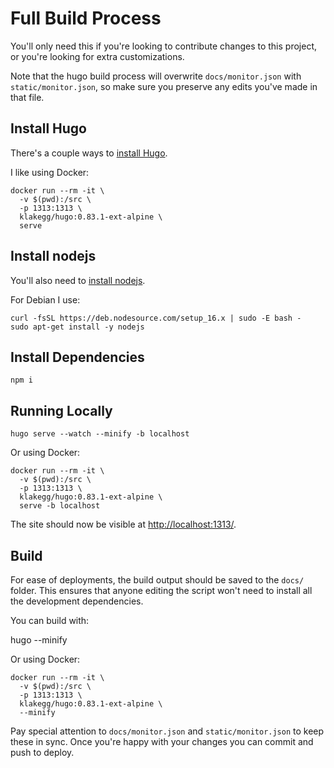 # Full Build Process

You'll only need this if you're looking to contribute changes to this project, or you're looking for extra customizations.

Note that the hugo build process will overwrite `docs/monitor.json` with `static/monitor.json`, so make sure you preserve any edits you've made in that file.

## Install Hugo

There's a couple ways to [install Hugo](https://gohugo.io/getting-started/installing/).


I like using Docker:

    docker run --rm -it \
      -v $(pwd):/src \
      -p 1313:1313 \
      klakegg/hugo:0.83.1-ext-alpine \
      serve


## Install nodejs

You'll also need to [install nodejs](https://nodejs.org/en/download/).

For Debian I use:

    curl -fsSL https://deb.nodesource.com/setup_16.x | sudo -E bash -
    sudo apt-get install -y nodejs


## Install Dependencies

    npm i


## Running Locally

    hugo serve --watch --minify -b localhost

Or using Docker:

    docker run --rm -it \
      -v $(pwd):/src \
      -p 1313:1313 \
      klakegg/hugo:0.83.1-ext-alpine \
      serve -b localhost

The site should now be visible at [http://localhost:1313/](http://localhost:1313/).

## Build

For ease of deployments, the build output should be saved to the `docs/` folder.
This ensures that anyone editing the script won't need to install all the development dependencies.

You can build with:

   hugo --minify

Or using Docker:

    docker run --rm -it \
      -v $(pwd):/src \
      -p 1313:1313 \
      klakegg/hugo:0.83.1-ext-alpine \
      --minify

Pay special attention to `docs/monitor.json` and `static/monitor.json` to keep these in sync.
Once you're happy with your changes you can commit and push to deploy.

